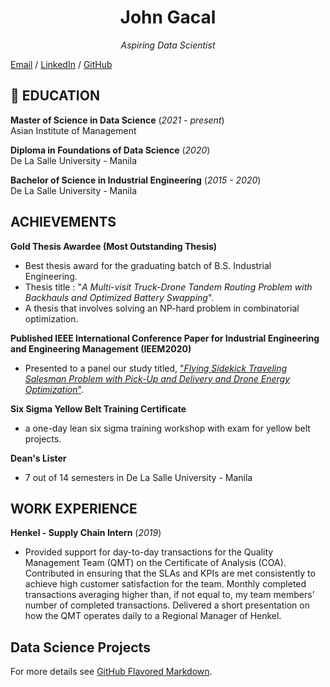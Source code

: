 <h1 align='center'> John Gacal </h1>

<p align='center'><i>Aspiring Data Scientist</i></p>



  
[Email](mailto:johnfrancisgacal@gmail.com) / [LinkedIn](https://www.linkedin.com/in/john-francis-gacal/) / [GitHub](https://github.com/johngacal98)




## 🏫 EDUCATION

**Master of Science in Data Science** (_2021 - present_)<br>
Asian Institute of Management 

**Diploma in Foundations of Data Science** (_2020_)<br>
De La Salle University - Manila 

**Bachelor of Science in Industrial Engineering** (_2015 - 2020_)<br>
De La Salle University - Manila 


## ACHIEVEMENTS
**Gold Thesis Awardee (Most Outstanding Thesis)**
 - Best thesis award for the graduating batch of B.S. Industrial Engineering.
 - Thesis title : "_A Multi-visit Truck-Drone Tandem Routing Problem with Backhauls and Optimized Battery Swapping_".
 - A thesis that involves solving an NP-hard problem in combinatorial optimization.

**Published IEEE International Conference Paper for Industrial Engineering and Engineering Management (IEEM2020)** 
- Presented to a panel our study titled, ["_Flying Sidekick Traveling Salesman Problem with Pick-Up and Delivery and Drone Energy Optimization_"](https://ieeexplore.ieee.org/document/9309960).

**Six Sigma Yellow Belt Training Certificate** 
- a one-day lean six sigma training workshop with exam for yellow belt projects. 

**Dean's Lister**
 - 7 out of 14 semesters in De La Salle University - Manila

## WORK EXPERIENCE
**Henkel - Supply Chain Intern** (_2019_)
 - Provided support for day-to-day transactions for the Quality Management Team (QMT) on the Certificate of Analysis (COA). Contributed in ensuring that the SLAs and KPIs are met consistently to achieve high customer satisfaction for the team. Monthly completed transactions averaging higher than, if not equal to, my team members’ number of completed transactions. Delivered a short presentation on how the QMT operates daily to a Regional Manager of Henkel.

## Data Science Projects


For more details see [GitHub Flavored Markdown](https://guides.github.com/features/mastering-markdown/).

